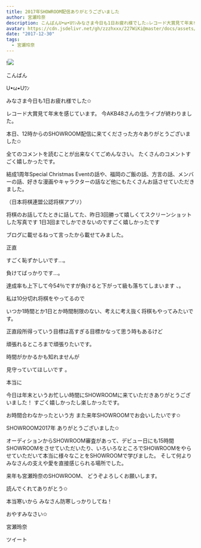 ```yaml
---
title: 2017年SHOWROOM配信ありがとうございました
author: 宮瀬玲奈
description: こんばんU•ω•Uﾜﾝみなさま今日も1日お疲れ様でした✩レコード大賞見て年末を感じています。今AKB48さんの生ライブが終わりました。本日、12時からのSHOWROOM配信に来て...
avatar: https://cdn.jsdelivr.net/gh/zzzhxxx/227WiKi@master/docs/assets/photo/avatar/reina.jpg
date: "2017-12-30"
tags:
  - 宮瀬玲奈
---
```


!![](https://cdn.jsdelivr.net/gh/zzzhxxx/227WiKi-image@master/blog-image/reina-2017-12-30_1.jpg)



  こんばん

U•ω•Uﾜﾝ




みなさま今日も1日お疲れ様でした✩




レコード大賞見て年末を感じています。
今AKB48さんの生ライブが終わりました。







本日、12時からのSHOWROOM配信に来てくださった方々ありがとうございました✩



全てのコメントを読むことが出来なくてごめんなさい。
たくさんのコメントすごく嬉しかったです。




結成1周年Special Christmas Eventの話や、福岡のご飯の話、方言の話、メンバーの話、好きな漫画やキャラクターの話など他にもたくさんお話させていただきました。










（日本将棋連盟公認将棋アプリ）





将棋のお話してたときに話してた、昨日3回勝って嬉しくてスクリーンショットした写真です
1日3回までしかできないのですごく嬉しかったです

ブログに載せるねって言ったから載せてみました。


















正直










すごく恥ずかしいです...。










負けてばっかりです...。









達成率も上下して今54％ですが負けると下がって級も落ちてしまいます 、。















私は10分切れ将棋をやってるので

いつか1時間とか1日とか時間制限のない、考えに考え抜く将棋もやってみたいです。




















正直段所得っていう目標は高すぎる目標かなって思う時もあるけど

頑張れるところまで頑張りたいです。







時間がかかるかも知れませんが

見守っていてほしいです 。



















本当に


今日は年末というお忙しい時間にSHOWROOMに来ていただきありがとうございました！
すごく嬉しかったし楽しかったです。



お時間合わなかったという方
また来年SHOWROOMでお会いしたいです✩







SHOWROOM2017年
ありがとうございました✩



オーディションからSHOWROOM審査があって、デビュー日にも15時間SHOWROOMをさせていただいたり、いろいろなところでSHOWROOMをやらせていただいて本当に様々なことをSHOWROOMで学びました。
そして何よりみなさんの支えや愛を直接感じられる場所でした。




来年も宮瀬玲奈のSHOWROOM、
どうぞよろしくお願いします。





読んでくれてありがとう✩




本当寒いから
みなさん防寒しっかりしてね！





おやすみなさい✩





宮瀬玲奈


ツイート



